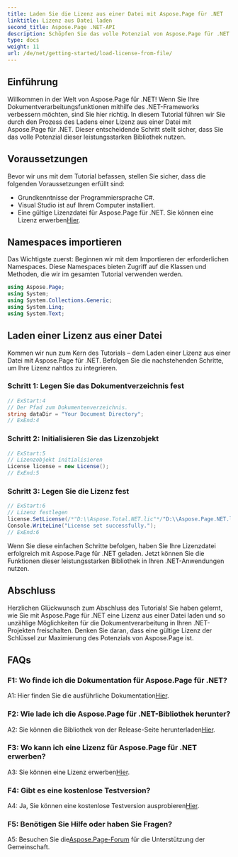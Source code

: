 ```yaml
---
title: Laden Sie die Lizenz aus einer Datei mit Aspose.Page für .NET
linktitle: Lizenz aus Datei laden
second_title: Aspose.Page .NET-API
description: Schöpfen Sie das volle Potenzial von Aspose.Page für .NET aus, indem Sie die Kunst des Ladens von Lizenzen aus Dateien beherrschen. Erweitern Sie Ihre Möglichkeiten zur Dokumentenverarbeitung nahtlos.
type: docs
weight: 11
url: /de/net/getting-started/load-license-from-file/
---
```

## Einführung

Willkommen in der Welt von Aspose.Page für .NET! Wenn Sie Ihre Dokumentverarbeitungsfunktionen mithilfe des .NET-Frameworks verbessern möchten, sind Sie hier richtig. In diesem Tutorial führen wir Sie durch den Prozess des Ladens einer Lizenz aus einer Datei mit Aspose.Page für .NET. Dieser entscheidende Schritt stellt sicher, dass Sie das volle Potenzial dieser leistungsstarken Bibliothek nutzen.

## Voraussetzungen

Bevor wir uns mit dem Tutorial befassen, stellen Sie sicher, dass die folgenden Voraussetzungen erfüllt sind:

- Grundkenntnisse der Programmiersprache C#.
- Visual Studio ist auf Ihrem Computer installiert.
-  Eine gültige Lizenzdatei für Aspose.Page für .NET. Sie können eine Lizenz erwerben[Hier](https://purchase.aspose.com/buy).

## Namespaces importieren

Das Wichtigste zuerst: Beginnen wir mit dem Importieren der erforderlichen Namespaces. Diese Namespaces bieten Zugriff auf die Klassen und Methoden, die wir im gesamten Tutorial verwenden werden.

```csharp
using Aspose.Page;
using System;
using System.Collections.Generic;
using System.Linq;
using System.Text;
```

## Laden einer Lizenz aus einer Datei

Kommen wir nun zum Kern des Tutorials – dem Laden einer Lizenz aus einer Datei mit Aspose.Page für .NET. Befolgen Sie die nachstehenden Schritte, um Ihre Lizenz nahtlos zu integrieren.

### Schritt 1: Legen Sie das Dokumentverzeichnis fest

```csharp
// ExStart:4
// Der Pfad zum Dokumentenverzeichnis.
string dataDir = "Your Document Directory";
// ExEnd:4
```

### Schritt 2: Initialisieren Sie das Lizenzobjekt

```csharp
// ExStart:5
// Lizenzobjekt initialisieren
License license = new License();
// ExEnd:5
```

### Schritt 3: Legen Sie die Lizenz fest

```csharp
// ExStart:6
// Lizenz festlegen
license.SetLicense(/*"D:\\Aspose.Total.NET.lic"*/"D:\\Aspose.Page.NET.lic");
Console.WriteLine("License set successfully.");
// ExEnd:6
```

Wenn Sie diese einfachen Schritte befolgen, haben Sie Ihre Lizenzdatei erfolgreich mit Aspose.Page für .NET geladen. Jetzt können Sie die Funktionen dieser leistungsstarken Bibliothek in Ihren .NET-Anwendungen nutzen.

## Abschluss

Herzlichen Glückwunsch zum Abschluss des Tutorials! Sie haben gelernt, wie Sie mit Aspose.Page für .NET eine Lizenz aus einer Datei laden und so unzählige Möglichkeiten für die Dokumentverarbeitung in Ihren .NET-Projekten freischalten. Denken Sie daran, dass eine gültige Lizenz der Schlüssel zur Maximierung des Potenzials von Aspose.Page ist.


## FAQs

### F1: Wo finde ich die Dokumentation für Aspose.Page für .NET?

 A1: Hier finden Sie die ausführliche Dokumentation[Hier](https://reference.aspose.com/page/net/).

### F2: Wie lade ich die Aspose.Page für .NET-Bibliothek herunter?

 A2: Sie können die Bibliothek von der Release-Seite herunterladen[Hier](https://releases.aspose.com/page/net/).

### F3: Wo kann ich eine Lizenz für Aspose.Page für .NET erwerben?

 A3: Sie können eine Lizenz erwerben[Hier](https://purchase.aspose.com/buy).

### F4: Gibt es eine kostenlose Testversion?

 A4: Ja, Sie können eine kostenlose Testversion ausprobieren[Hier](https://releases.aspose.com/).

### F5: Benötigen Sie Hilfe oder haben Sie Fragen? 

 A5: Besuchen Sie die[Aspose.Page-Forum](https://forum.aspose.com/c/page/39) für die Unterstützung der Gemeinschaft.